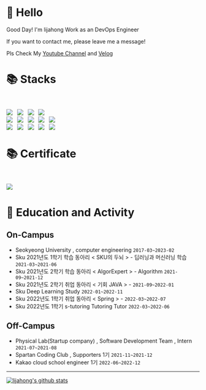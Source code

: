 # 👋 Hello

Good Day! I'm lijahong Work as an DevOps Engineer

If you want to contact me, please leave me a message!

Pls Check My [Youtube Channel](https://www.youtube.com/channel/UCWufm2e-ukGbrWoU5zn9PlA) and <a href="https://velog.io/@lijahong" target="_blank">Velog</a>

# 📚 Stacks
</br>
<p>
<img src="https://img.shields.io/badge/AWS-%23FF9900.svg?style=for-the-badge&logo=amazon-aws&logoColor=white"></a> &nbsp
<img src="https://img.shields.io/badge/Linux-FCC624?style=for-the-badge&logo=Linux&logoColor=white"></a> &nbsp
<img src="https://img.shields.io/badge/VMware-607078?style=for-the-badge&logo=VMware&logoColor=white"></a> &nbsp
<img src="https://img.shields.io/badge/OpenStack-ED1944?style=for-the-badge&logo=OpenStack&logoColor=white"></a> &nbsp
</br>
<img src="https://img.shields.io/badge/ansible-%23EE0000.svg?&style=for-the-badge&logo=ansible&logoColor=white" /></a> &nbsp
<img src="https://img.shields.io/badge/vagrant-%231563FF.svg?&style=for-the-badge&logo=vagrant&logoColor=white" /></a> &nbsp
<img src="https://img.shields.io/badge/jenkins-%232C5263.svg?style=for-the-badge&logo=jenkins&logoColor=white" /></a> &nbsp
<img src="https://img.shields.io/badge/Tekton-326CE5?style=for-the-badge&logo=Kubernetes&logoColor=white"></a> &nbsp
<img src="https://img.shields.io/badge/gitlab-%232C5263.svg?style=for-the-badge&logo=gitlab&logoColor=red" /></a> &nbsp
</br>
<img src="https://img.shields.io/badge/Kubernetes-326CE5?style=for-the-badge&logo=Kubernetes&logoColor=white"></a> &nbsp
<img src="https://img.shields.io/badge/Docker-2496ED?style=for-the-badge&logo=Docker&logoColor=white"></a> &nbsp
<img src="https://img.shields.io/badge/Python-3776AB?style=for-the-badge&logo=Python&logoColor=white"></a> &nbsp
<img src="https://img.shields.io/badge/django-%23092E20.svg?style=for-the-badge&logo=django&logoColor=white"></a> &nbsp
<img src="https://img.shields.io/badge/jira-%230A0FFF.svg?style=for-the-badge&logo=jira&logoColor=white"></a> &nbsp 
</p>

# 📚 Certificate
</br>
<p>
<img src="https://github.com/lijahong/lijahong/assets/69387517/fdbc5eba-9150-4679-9ee0-7a2f3e6dadcd"></a> &nbsp
</p>

# 🏫 Education and Activity

## On-Campus
- Seokyeong University , computer engineering ``2017-03~2023-02``
- Sku 2021년도 1학기 학습 동아리 < SKU의 두뇌 > - 딥러닝과 머신러닝 학습 ``2021-03~2021-06``
- Sku 2021년도 2학기 학습 동아리 < AlgorExpert > - Algorithm ``2021-09~2021-12``
- Sku 2021년도 2학기 취업 동아리 < 기회 JAVA > - ``2021-09~2022-01``
- Sku Deep Learning Study ``2022-01~2022-11``
- Sku 2022년도 1학기 취업 동아리 < Spring > - ``2022-03~2022-07``
- Sku 2022년도 1학기 s-tutoring Tutoring Tutor ``2022-03~2022-06``

## Off-Campus
- Physical Lab(Startup company) , Software Development Team , Intern  ``2021-07~2021-08``
- Spartan Coding Club , Supporters 1기 ``2021-11~2021-12``
- Kakao cloud school engineer 1기  ``2022-06~2022-12``

---

[![lijahong's github stats](https://github-readme-stats.vercel.app/api?username=lijahong&show_icons=true&theme=highcontrast)](https://github.com/anuraghazra/github-readme-stats)
